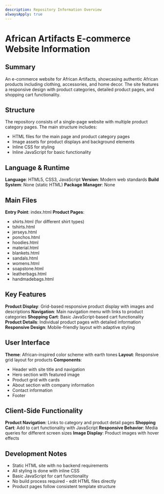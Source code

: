 ```yaml
---
description: Repository Information Overview
alwaysApply: true
---
```


# African Artifacts E-commerce Website Information

## Summary
An e-commerce website for African Artifacts, showcasing authentic African products including clothing, accessories, and home decor. The site features a responsive design with product categories, detailed product pages, and shopping cart functionality.

## Structure
The repository consists of a single-page website with multiple product category pages. The main structure includes:
- HTML files for the main page and product category pages
- Image assets for product displays and background elements
- Inline CSS for styling
- Inline JavaScript for basic functionality

## Language & Runtime
**Language**: HTML5, CSS3, JavaScript
**Version**: Modern web standards
**Build System**: None (static HTML)
**Package Manager**: None

## Main Files
**Entry Point**: index.html
**Product Pages**: 
- shirts.html (for different shirt types)
- tshirts.html
- jerseys.html
- ponchos.html
- hoodies.html
- material.html
- blankets.html
- sandals.html
- womens.html
- soapstone.html
- leatherbags.html
- handmadebags.html

## Key Features
**Product Display**: Grid-based responsive product display with images and descriptions
**Navigation**: Main navigation menu with links to product categories
**Shopping Cart**: Basic JavaScript-based cart functionality
**Product Details**: Individual product pages with detailed information
**Responsive Design**: Mobile-friendly layout with adaptive styling

## User Interface
**Theme**: African-inspired color scheme with earth tones
**Layout**: Responsive grid layout for products
**Components**: 
- Header with site title and navigation
- Hero section with featured image
- Product grid with cards
- About section with company information
- Contact information
- Footer

## Client-Side Functionality
**Product Navigation**: Links to category and product detail pages
**Shopping Cart**: Add to cart functionality with JavaScript
**Responsive Behavior**: Media queries for different screen sizes
**Image Display**: Product images with hover effects

## Development Notes
- Static HTML site with no backend requirements
- All styling is done with inline CSS
- Basic JavaScript for cart functionality
- No build process required - edit HTML files directly
- Product pages follow consistent template structure